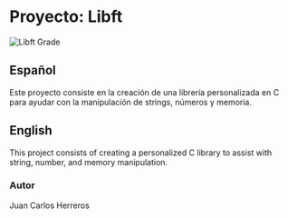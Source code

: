 # Proyecto: Libft

![Libft Grade](https://github.com/ayogun/42-project-badges/raw/main/badges/libftm.png)

## Español
Este proyecto consiste en la creación de una librería personalizada en C para ayudar con la manipulación de strings, números y memoria.


## English
This project consists of creating a personalized C library to assist with string, number, and memory manipulation.


### Autor
Juan Carlos Herreros 
